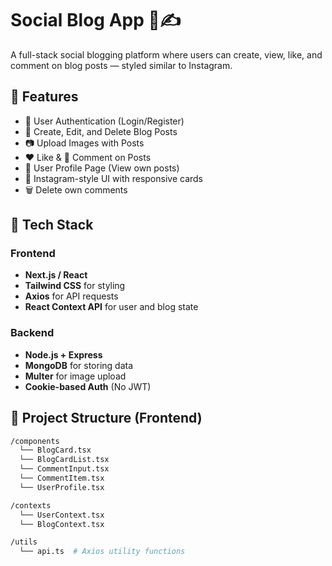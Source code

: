 # Social Blog App 📸✍️

A full-stack social blogging platform where users can create, view, like, and comment on blog posts — styled similar to Instagram.



## 🚀 Features

- 🔐 User Authentication (Login/Register)
- 📝 Create, Edit, and Delete Blog Posts
- 📷 Upload Images with Posts
- ❤️ Like & 💬 Comment on Posts
- 👤 User Profile Page (View own posts)
- 🎨 Instagram-style UI with responsive cards
- 🗑 Delete own comments

## 🧱 Tech Stack

### Frontend
- **Next.js / React**
- **Tailwind CSS** for styling
- **Axios** for API requests
- **React Context API** for user and blog state

### Backend
- **Node.js + Express**
- **MongoDB** for storing data
- **Multer** for image upload
- **Cookie-based Auth** (No JWT)

## 📂 Project Structure (Frontend)

```bash
/components
  └── BlogCard.tsx
  └── BlogCardList.tsx
  └── CommentInput.tsx
  └── CommentItem.tsx
  └── UserProfile.tsx

/contexts
  └── UserContext.tsx
  └── BlogContext.tsx

/utils
  └── api.ts  # Axios utility functions
